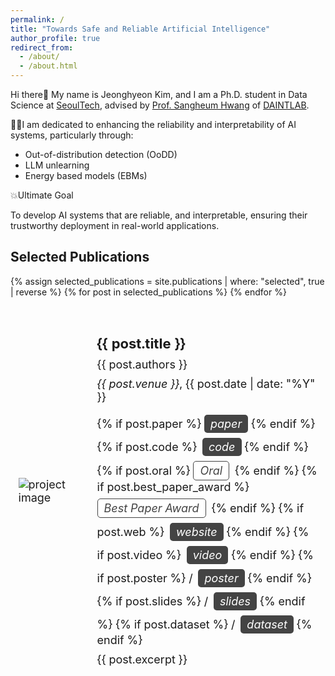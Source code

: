 ```yaml
---
permalink: /
title: "Towards Safe and Reliable Artificial Intelligence"
author_profile: true
redirect_from: 
  - /about/
  - /about.html
---
```


Hi there👋 My name is Jeonghyeon Kim, and I am a Ph.D. student in Data Science at <a href='https://www.seoultech.ac.kr'>SeoulTech</a>, advised by <a href='https://sites.google.com/ds.seoultech.ac.kr/daintlab/members/director?authuser=0'>Prof. Sangheum Hwang</a> of <a href='https://sites.google.com/ds.seoultech.ac.kr/daintlab/'>DAINTLAB</a>.

 🧗‍♂️I am dedicated to enhancing the reliability and interpretability of AI systems, particularly through:
 
 - Out-of-distribution detection (OoDD)
 - LLM unlearning
 - Energy based models (EBMs)

 💥Ultimate Goal
 
 To develop AI systems that are reliable, and interpretable, ensuring their trustworthy deployment in real-world applications.

## Selected Publications

<table style="width:100%; border:0; border-spacing:0; border-collapse:separate; margin-right:auto; margin-left:auto; font-size:18px;">
  {% assign selected_publications = site.publications | where: "selected", true | reverse %}
  {% for post in selected_publications %}
  <tr>
    <td style="border: none; padding:2.5%; width:25%; vertical-align:middle; max-width:100px; max-height:100px; position: relative;">
      <img src="/{{ post.image }}" alt="project image" style="display:block; width:auto; height:auto; max-width:100%;" />
    </td>
    <td style="border: none; padding:2.5%; width:75%; vertical-align:middle;">
      <h3 style="font-size:22px; margin-bottom:10px;">{{ post.title }}</h3>
      <div style="margin-bottom:10px;">{{ post.authors }}</div>
      <div style="margin-bottom:10px;">
        <em>{{ post.venue }}</em>, {{ post.date | date: "%Y" }}
      </div>
      <div style="margin-bottom:10px;">
        {% if post.paper %}
          <a href="{{ post.paper }}" style="font-style: italic; background-color:#444; color:#fff; border:none; border-radius:5px; padding:4px 10px; text-align:center; text-decoration:none; display:inline-block; margin-top:8px;">
            paper
          </a>
        {% endif %}
        {% if post.code %}
          <a href="{{ post.code }}" style="font-style: italic; background-color:#444; color:#fff; border:none; border-radius:5px; padding:4px 10px; text-align:center; text-decoration:none; display:inline-block; margin-left:4px; margin-top:8px;">
            code
          </a>
        {% endif %}
        {% if post.oral %}
          <span style="font-style: italic; background-color:#fff; color:#444; border:1px solid #444; border-radius:5px; padding:4px 10px; text-align:center; display:inline-block; margin-right:4px; margin-top:8px;">
            Oral
          </span>
        {% endif %}
        {% if post.best_paper_award %}
          <span style="font-style: italic; background-color:#fff; color:#444; border:1px solid #444; border-radius:5px; padding:4px 10px; text-align:center; display:inline-block; margin-right:4px; margin-top:8px;">
            Best Paper Award
          </span>
        {% endif %}
        {% if post.web %}
          <a href="{{ post.web }}" style="font-style: italic; background-color:#444; color:#fff; border:none; border-radius:5px; padding:4px 10px; text-align:center; text-decoration:none; display:inline-block; margin-left:4px; margin-top:8px;">
            website
          </a>
        {% endif %}
        {% if post.video %}
          <a href="{{ post.video }}" style="font-style: italic; background-color:#444; color:#fff; border:none; border-radius:5px; padding:4px 10px; text-align:center; text-decoration:none; display:inline-block; margin-left:4px; margin-top:8px;">
            video
          </a>
        {% endif %}
        {% if post.poster %}
          / <a href="{{ post.poster }}" style="font-style: italic; background-color:#444; color:#fff; border:none; border-radius:5px; padding:4px 10px; text-align:center; text-decoration:none; display:inline-block; margin-left:4px; margin-top:8px;">
            poster
          </a>
        {% endif %}
        {% if post.slides %}
          / <a href="{{ post.slides }}" style="font-style: italic; background-color:#444; color:#fff; border:none; border-radius:5px; padding:4px 10px; text-align:center; text-decoration:none; display:inline-block; margin-left:4px; margin-top:8px;">
            slides
          </a>
        {% endif %}
        {% if post.dataset %}
          / <a href="{{ post.dataset }}" style="font-style: italic; background-color:#444; color:#fff; border:none; border-radius:5px; padding:4px 10px; text-align:center; text-decoration:none; display:inline-block; margin-left:4px; margin-top:8px;">
            dataset
          </a>
        {% endif %}
      </div>
      <div>
        {{ post.excerpt }}
      </div>
    </td>
  </tr>
  {% endfor %}
</table>

